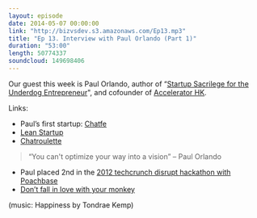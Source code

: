 ```yaml
---
layout: episode
date: 2014-05-07 00:00:00
link: "http://bizvsdev.s3.amazonaws.com/Ep13.mp3"
title: "Ep 13. Interview with Paul Orlando (Part 1)"
duration: "53:00"
length: 50774337
soundcloud: 149698406
---
```


Our guest this week is Paul Orlando, author of “[Startup Sacrilege for the Underdog Entrepreneur](https://leanpub.com/StartupSacrilege)", and cofounder of [Accelerator HK](http://acceleratorhk.com).

Links:

- Paul’s first startup: [Chatfe](http://chatfe.com)
- [Lean Startup](http://theleanstartup.com/principles)
- [Chatroulette](http://www.chatroulette.com)

> “You can't optimize your way into a vision”
>   – Paul Orlando

- Paul placed 2nd in the [2012 techcrunch disrupt hackathon with Poachbase](http://techcrunch.com/2012/05/20/introducing-our-2012-disrupt-nyc-hackathon-winners-thingscription-poachbase-and-practikhan/)
- [Don’t fall in love with your monkey](http://themoth.org/posts/stories/dont-fall-in-love-with-your-monkey)


(music: Happiness by Tondrae Kemp)


